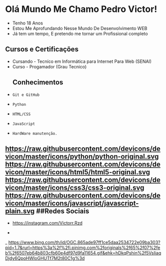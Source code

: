  # Olá Mundo Me Chamo Pedro Victor!
-  Tenho 18 Anos 
-  Estou Me Aprofundando Nesse Mundo De Desenvolvimento WEB
-  Já tem um tempo, E pretendo me tornar um Profissional completo
  ## Cursos e Certificações 
-  Cursando - Tecníco em Informática para Internet Para Web (SENAI)
-  Curso - Progamador (Grau Tecnico)
   ## Conhecimentos
-     Git e GitHub
-     Python
-     HTML/CSS
-     JavaScript
-     HardWare manutenção.
https://raw.githubusercontent.com/devicons/devicon/master/icons/python/python-original.svg  https://raw.githubusercontent.com/devicons/devicon/master/icons/html5/html5-original.svg  https://raw.githubusercontent.com/devicons/devicon/master/icons/css3/css3-original.svg https://raw.githubusercontent.com/devicons/devicon/master/icons/javascript/javascript-plain.svg
   ##Redes Sociais 
-
-   https://instagram.com/Victorr.Rzd

-      
_ https://www.bing.com/th/id/OGC.865ade97ff1ce5daa2534722e09ba303?pid=1.7&rurl=https%3a%2f%2fi.pinimg.com%2foriginals%2f65%2f07%2feb%2f6507eb64b803cfb60e4df97d9fa11654.gif&ehk=hDkqPshin%2f5VsIiaqDjdy6QpoHWIoGHUTf7M2t80C1g%3d


<!---
DevItsPedro/DevItsPedro is a ✨ special ✨ repository because its `README.md` (this file) appears on your GitHub profile.
You can click the Preview link to take a look at your changes.
--->
